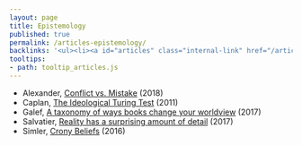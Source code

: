 ```yaml
---
layout: page
title: Epistemology
published: true
permalink: /articles-epistemology/
backlinks: '<ul><li><a id="articles" class="internal-link" href="/articles/">Articles</a></li></ul>'
tooltips: 
- path: tooltip_articles.js
---
```


* Alexander, [Conflict vs. Mistake](https://slatestarcodex.com/2018/01/24/conflict-vs-mistake/) (2018)
* Caplan, [The Ideological Turing Test](https://www.econlib.org/archives/2011/06/the_ideological.html) (2011)
* Galef, [A taxonomy of ways books change your worldview](https://juliagalef.com/2017/01/06/a-taxonomy-of-books-that-change-your-worldview/) (2017)
* Salvatier, [Reality has a surprising amount of detail](http://johnsalvatier.org/blog/2017/reality-has-a-surprising-amount-of-detail) (2017)
* Simler, [Crony Beliefs](https://meltingasphalt.com/crony-beliefs/) (2016)
